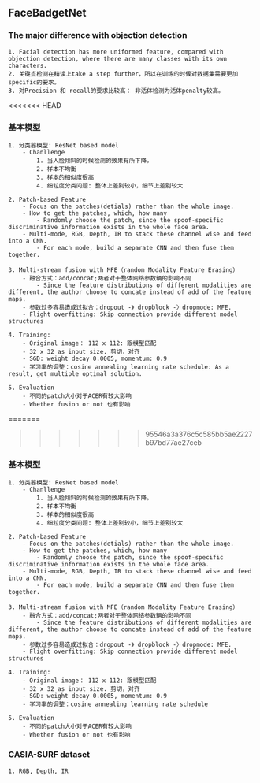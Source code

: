 ## FaceBadgetNet
### The major difference with objection detection
	1. Facial detection has more uniformed feature, compared with objection detection, where there are many classes with its own characters. 
	2. 关键点检测在精读上take a step further，所以在训练的时候对数据集需要更加specific的要求。
	3. 对Precision 和 recall的要求比较高： 非活体检测为活体penalty较高。
<<<<<<< HEAD

### 基本模型
	1. 分类器模型: ResNet based model
		- Chanllenge
			1. 当人脸倾斜的时候检测的效果有所下降。
			2. 样本不均衡
			3. 样本的相似度很高
			4. 细粒度分类问题: 整体上差别较小，细节上差别较大

	2. Patch-based Feature
		- Focus on the patches(detials) rather than the whole image. 
		- How to get the patches, which, how many
			- Randomly choose the patch, since the spoof-specific discriminative information exists in the whole face area.
		- Multi-mode, RGB, Depth, IR to stack these channel wise and feed into a CNN. 
			- For each mode, build a separate CNN and then fuse them together.

	3. Multi-stream fusion with MFE（random Modality Feature Erasing）
		- 融合方式：add/concat;两者对于整体网络参数辆的影响不同
			- Since the feature distributions of different modalities are different, the author choose to concate instead of add of the feature maps. 
		- 参数过多容易造成过拟合：dropout -》 dropblock -〉dropmode: MFE.
		- Flight overfitting: Skip connection provide different model structures

	4. Training:
		- Original image： 112 x 112: 跟模型匹配
		- 32 x 32 as input size. 剪切，对齐 
		- SGD: weight decay 0.0005, momentum: 0.9
		- 学习率的调整：cosine annealing learning rate schedule: As a result, get multiple optimal solution.

	5. Evaluation
		- 不同的patch大小对于ACER有较大影响
		- Whether fusion or not 也有影响
=======
>>>>>>> 95546a3a376c5c585bb5ae2227b97bd77ae27ceb

### 基本模型
	1. 分类器模型: ResNet based model
		- Chanllenge
			1. 当人脸倾斜的时候检测的效果有所下降。
			2. 样本不均衡
			3. 样本的相似度很高
			4. 细粒度分类问题: 整体上差别较小，细节上差别较大

	2. Patch-based Feature
		- Focus on the patches(detials) rather than the whole image. 
		- How to get the patches, which, how many
			- Randomly choose the patch, since the spoof-specific discriminative information exists in the whole face area.
		- Multi-mode, RGB, Depth, IR to stack these channel wise and feed into a CNN. 
			- For each mode, build a separate CNN and then fuse them together.

	3. Multi-stream fusion with MFE（random Modality Feature Erasing）
		- 融合方式：add/concat;两者对于整体网络参数辆的影响不同
			- Since the feature distributions of different modalities are different, the author choose to concate instead of add of the feature maps. 
		- 参数过多容易造成过拟合：dropout -》 dropblock -〉dropmode: MFE.
		- Flight overfitting: Skip connection provide different model structures

	4. Training:
		- Original image： 112 x 112: 跟模型匹配
		- 32 x 32 as input size. 剪切，对齐 
		- SGD: weight decay 0.0005, momentum: 0.9
		- 学习率的调整：cosine annealing learning rate schedule

	5. Evaluation
		- 不同的patch大小对于ACER有较大影响
		- Whether fusion or not 也有影响



### CASIA-SURF dataset
	1. RGB, Depth, IR



